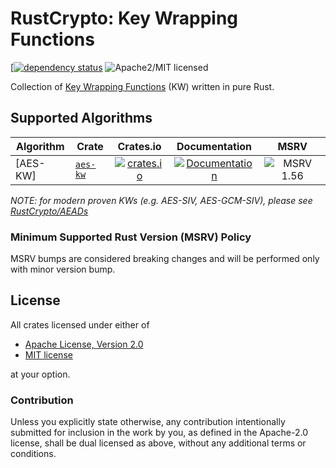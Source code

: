 # RustCrypto: Key Wrapping Functions

[[![dependency status][deps-image]][deps-link] ![Apache2/MIT licensed][license-image]

Collection of [Key Wrapping Functions][KW] (KW) written in pure Rust.

## Supported Algorithms

| Algorithm | Crate  | Crates.io     | Documentation | MSRV |
|-----------|--------|:-------------:|:-------------:|:----:|
| [AES-KW]    | [`aes-kw`] | [![crates.io](https://img.shields.io/crates/v/aes-kw.svg)](https://crates.io/crates/aes-kw) | [![Documentation](https://docs.rs/aes-kw/badge.svg)](https://docs.rs/aes-kw) | ![MSRV 1.56][msrv-1.56] |

*NOTE: for modern proven KWs (e.g. AES-SIV, AES-GCM-SIV), please see [RustCrypto/AEADs]*

### Minimum Supported Rust Version (MSRV) Policy

MSRV bumps are considered breaking changes and will be performed only with minor version bump.

## License

All crates licensed under either of

 * [Apache License, Version 2.0](http://www.apache.org/licenses/LICENSE-2.0)
 * [MIT license](http://opensource.org/licenses/MIT)

at your option.

### Contribution

Unless you explicitly state otherwise, any contribution intentionally submitted for inclusion in the work by you, as defined in the Apache-2.0 license, shall be dual licensed as above, without any additional terms or conditions.

[//]: # (badges)

[license-image]: https://img.shields.io/badge/license-Apache2.0/MIT-blue.svg
[deps-image]: https://deps.rs/repo/github/RustCrypto/key-wraps/status.svg
[deps-link]: https://deps.rs/repo/github/RustCrypto/key-wraps
[msrv-1.56]: https://img.shields.io/badge/rustc-1.56.0+-blue.svg

[//]: # (crates)

[`aes-kw`]: ./aes-kw

[//]: # (algorithms)

[KW]: https://en.wikipedia.org/wiki/Key_Wrap
[RustCrypto/AEADs]: https://github.com/RustCrypto/AEADs
